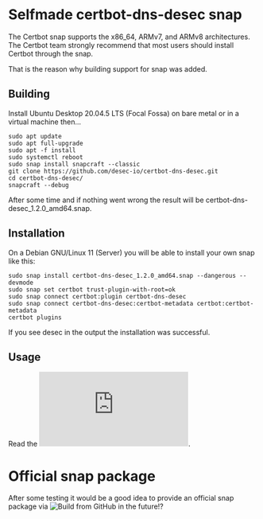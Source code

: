 # Selfmade certbot-dns-desec  snap

The Certbot snap supports the x86_64, ARMv7, and ARMv8 architectures. The Certbot team strongly recommend that most users should install Certbot through the snap.

That is the reason why building support for snap was added.

## Building

Install Ubuntu Desktop 20.04.5 LTS (Focal Fossa) on bare metal or in a virtual machine then...

```shell
sudo apt update
sudo apt full-upgrade
sudo apt -f install
sudo systemctl reboot
sudo snap install snapcraft --classic
git clone https://github.com/desec-io/certbot-dns-desec.git
cd certbot-dns-desec/
snapcraft --debug
```

After some time and if nothing went wrong the result will be certbot-dns-desec_1.2.0_amd64.snap.

## Installation

On a Debian GNU/Linux 11 (Server) you will be able to install your own snap like this:

```shell
sudo snap install certbot-dns-desec_1.2.0_amd64.snap --dangerous --devmode
sudo snap set certbot trust-plugin-with-root=ok
sudo snap connect certbot:plugin certbot-dns-desec
sudo snap connect certbot-dns-desec:certbot-metadata certbot:certbot-metadata
certbot plugins
```

If you see desec in the output the installation was successful.

## Usage

Read the  ![README](https://github.com/desec-io/certbot-dns-desec/blob/main/README.md#request-certificate).

# Official snap package

After some testing it would be a good idea to provide an official snap package via ![Build from GitHub](https://snapcraft.io/docs/build-from-github) in the future!?